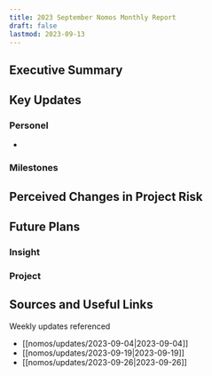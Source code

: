 ```yaml
---
title: 2023 September Nomos Monthly Report
draft: false
lastmod: 2023-09-13
---
```


## Executive Summary

## Key Updates

### Personel
- 

### Milestones

## Perceived Changes in Project Risk

## Future Plans

### Insight

### Project

## Sources and Useful Links

Weekly updates referenced
- [[nomos/updates/2023-09-04|2023-09-04]]
- [[nomos/updates/2023-09-19|2023-09-19]]
- [[nomos/updates/2023-09-26|2023-09-26]]